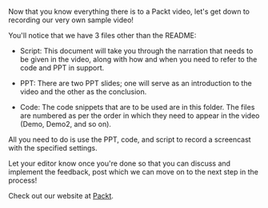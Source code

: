 Now that you know everything there is to a Packt video, let's get down to recording our very own sample video!

You'll notice that we have 3 files other than the README:


* Script: This document will take you through the narration that needs to be given in the video, along with how and when you need to refer to the code and PPT in support.

* PPT: There are two PPT slides; one will serve as an introduction to the video and the other as the conclusion.

* Code: The code snippets that are to be used are in this folder. The files are numbered as per the order in which they need to appear in the video (Demo, Demo2, and so on).

All you need to do is use the PPT, code, and script to record a screencast with the specified settings. 

Let your editor know once you're done so that you can discuss and implement the feedback, post which we can move on to the next step in the process!

Check out our website at [Packt](https://www.packtpub.com/).
